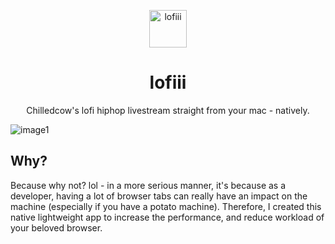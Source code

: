 <p align="center">
    <img src="https://i.ibb.co/DW6Wcs9/appstore.png" alt="lofiii" width="60">
</p>
<h1 align="center">lofiii</h1>
<p align="center">Chilledcow's lofi hiphop livestream straight from your mac - natively.</p>

![image1](/images/image1.png)

## Why?
Because why not? lol - in a more serious manner, it's because as a developer, having a lot of browser tabs can really have an impact on the machine
(especially if you have a potato machine). Therefore, I created this native lightweight app to increase the performance, and reduce workload of your beloved browser.
